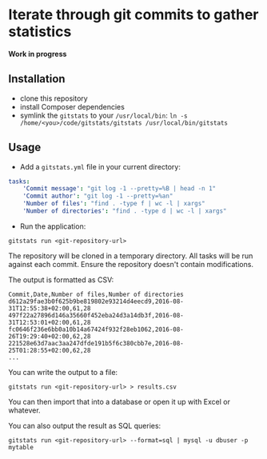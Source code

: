 # Iterate through git commits to gather statistics

**Work in progress**

## Installation

- clone this repository
- install Composer dependencies
- symlink the `gitstats` to your `/usr/local/bin`: `ln -s /home/<you>/code/gitstats/gitstats /usr/local/bin/gitstats`

## Usage

- Add a `gitstats.yml` file in your current directory:

```yaml
tasks:
    'Commit message': "git log -1 --pretty=%B | head -n 1"
    'Commit author': "git log -1 --pretty=%an"
    'Number of files': "find . -type f | wc -l | xargs"
    'Number of directories': "find . -type d | wc -l | xargs"
```

- Run the application:

```
gitstats run <git-repository-url>
```

The repository will be cloned in a temporary directory. All tasks will be run against each commit. Ensure the repository doesn't contain modifications.

The output is formatted as CSV:

```
Commit,Date,Number of files,Number of directories
d612a29fae3b0f625b9be819802e93214d4eecd9,2016-08-31T12:55:38+02:00,61,28
497f22a27896d146a35660f452eba24d3a14db3f,2016-08-31T12:53:01+02:00,61,28
fc0646f236e6bb0a10b14a67424f932f28eb1062,2016-08-26T19:29:40+02:00,62,28
221528e63d7aac3aa247dfde191b5f6c380cbb7e,2016-08-25T01:28:55+02:00,62,28
...
```

You can write the output to a file:

```
gitstats run <git-repository-url> > results.csv
```

You can then import that into a database or open it up with Excel or whatever.

You can also output the result as SQL queries:

```
gitstats run <git-repository-url> --format=sql | mysql -u dbuser -p mytable
```
